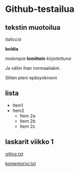 # Github-testailua
## tekstin muotoilua
*italiccia*

**boldia**

_molempia **lomittain** kirjoitettuna_

Ja väliin ihan normaaliakin.

Sitten pieni epäsynkrooni

## lista
* Item1
* Item2
  * Item 2a
  * Item 2b
  * Item 2c

## laskarit viikko 1
[gitlog.txt](https://github.com/jpparkkari/ot-harjoitustyo/blob/master/laskarit/viikko1/gitlog.txt)

[komentorivi.txt](https://github.com/jpparkkari/ot-harjoitustyo/blob/master/laskarit/viikko1/komentorivi.txt)
